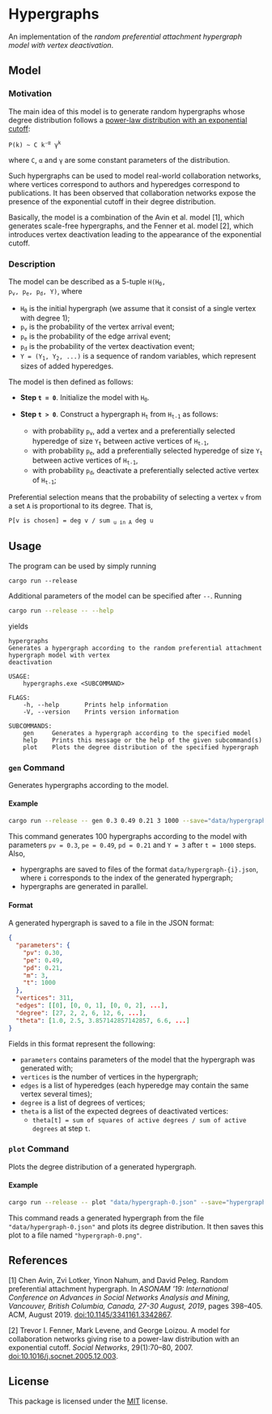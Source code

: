 # Hypergraphs

An implementation of the _random preferential attachment hypergraph model with vertex deactivation_.

## Model

### Motivation

The main idea of this model is to generate random hypergraphs whose degree distribution follows a [power-law distribution with an exponential cutoff](https://en.wikipedia.org/wiki/Power_law#Power_law_with_exponential_cutoff):

<pre><code>P(k) ~ C k<sup>-α</sup> γ<sup>k</sup></code></pre>

where `C`, `α` and `γ` are some constant parameters of the distribution.

Such hypergraphs can be used to model real-world collaboration networks, where vertices correspond to authors and hyperedges correspond to publications.
It has been observed that collaboration networks expose the presence of the exponential cutoff in their degree distribution.

Basically, the model is a combination of the Avin et al. model [1], which generates scale-free hypergraphs, and the Fenner et al. model [2], which introduces vertex deactivation leading to the appearance of the exponential cutoff.

### Description

The model can be described as a 5-tuple <code>H(H<sub>0</sub>, p<sub>v</sub>, p<sub>e</sub>, p<sub>d</sub>, Y)</code>, where
- <code>H<sub>0</sub></code> is the initial hypergraph (we assume that it consist of a single vertex with degree 1);
- <code>p<sub>v</sub></code> is the probability of the vertex arrival event;
- <code>p<sub>e</sub></code> is the probability of the edge arrival event;
- <code>p<sub>d</sub></code> is the probability of the vertex deactivation event;
- <code>Y = (Y<sub>1</sub>, Y<sub>2</sub>, ...)</code> is a sequence of random variables, which represent sizes of added hyperedges.

The model is then defined as follows:
* **Step `t = 0`**. Initialize the model with <code>H<sub>0</sub></code>.
* **Step `t > 0`**. Construct a hypergraph <code>H<sub>t</sub></code> from <code>H<sub>t-1</sub></code> as follows:

  - with probability <code>p<sub>v</sub></code>, 
    add a vertex and a preferentially selected hyperedge of size <code>Y<sub>t</sub></code> between active vertices of <code>H<sub>t-1</sub></code>,
  - with probability <code>p<sub>e</sub></code>, 
    add a preferentially selected hyperedge of size <code>Y<sub>t</sub></code> between active vertices of <code>H<sub>t-1</sub></code>,
  - with probability <code>p<sub>d</sub></code>, 
    deactivate a preferentially selected active vertex of <code>H<sub>t-1</sub></code>;

Preferential selection means that the probability of selecting a vertex `v` from a set `A` is proportional to its degree. 
That is, 

<pre><code>P[v is chosen] = deg v / sum <sub>u in A</sub> deg u</code></pre>

## Usage

The program can be used by simply running

```
cargo run --release
```

Additional parameters of the model can be specified after `--`.
Running

```bash
cargo run --release -- --help
```

yields

```
hypergraphs
Generates a hypergraph according to the random preferential attachment hypergraph model with vertex
deactivation

USAGE:
    hypergraphs.exe <SUBCOMMAND>

FLAGS:
    -h, --help       Prints help information
    -V, --version    Prints version information

SUBCOMMANDS:
    gen     Generates a hypergraph according to the specified model
    help    Prints this message or the help of the given subcommand(s)
    plot    Plots the degree distribution of the specified hypergraph
```

### `gen` Command

Generates hypergraphs according to the model.

#### Example

```bash
cargo run --release -- gen 0.3 0.49 0.21 3 1000 --save="data/hypergraph" --runs=100 --par
```

This command generates 100 hypergraphs according to the model with parameters `pv = 0.3`, `pe = 0.49`, `pd = 0.21` and `Y = 3` after `t = 1000` steps.
Also,
- hypergraphs are saved to files of the format `data/hypergraph-{i}.json`, where `i` corresponds to the index of the generated hypergraph;
- hypergraphs are generated in parallel.

#### Format

A generated hypergraph is saved to a file in the JSON format:

```json
{
  "parameters": {
    "pv": 0.30,
    "pe": 0.49,
    "pd": 0.21,
    "m": 3,
    "t": 1000
  },
  "vertices": 311,
  "edges": [[0], [0, 0, 1], [0, 0, 2], ...],
  "degree": [27, 2, 2, 6, 12, 6, ...],
  "theta": [1.0, 2.5, 3.857142857142857, 6.6, ...]
}
```

Fields in this format represent the following:
* `parameters` contains parameters of the model that the hypergraph was generated with;
* `vertices` is the number of vertices in the hypergraph;
* `edges` is a list of hyperedges (each hyperedge may contain the same vertex several times);
* `degree` is a list of degrees of vertices;
* `theta` is a list of the expected degrees of deactivated vertices:
  - `theta[t] = sum of squares of active degrees / sum of active degrees` at step `t`.

### `plot` Command

Plots the degree distribution of a generated hypergraph.

#### Example

```bash
cargo run --release -- plot "data/hypergraph-0.json" --save="hypergraph-0.png"
```

This command reads a generated hypergraph from the file `"data/hypergraph-0.json"` and plots its degree distribution.
It then saves this plot to a file named `"hypergraph-0.png"`.

## References

[1] Chen Avin, Zvi Lotker, Yinon Nahum, and David Peleg. 
    Random preferential attachment hypergraph. 
    In _ASONAM ’19: International Conference on Advances in Social Networks Analysis and Mining, 
    Vancouver, British Columbia, Canada, 27-30 August, 2019_,
    pages 398–405. ACM, August 2019. 
    [doi:10.1145/3341161.3342867](https://doi.org/10.1145/3341161.3342867).

[2] Trevor I. Fenner, Mark Levene, and George Loizou. 
    A model for collaboration networks giving rise to a power-law distribution with an exponential cutoff. 
    _Social Networks_, 
    29(1):70–80, 2007.
    [doi:10.1016/j.socnet.2005.12.003](https://doi.org/10.1016/j.socnet.2005.12.003).

## License

This package is licensed under the [MIT](LICENSE) license.
